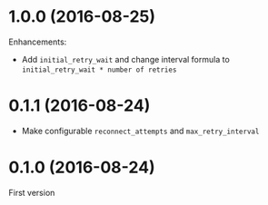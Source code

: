 # 1.0.0 (2016-08-25)

Enhancements:

* Add `initial_retry_wait` and change interval formula to `initial_retry_wait * number of retries`

# 0.1.1 (2016-08-24)

* Make configurable `reconnect_attempts` and `max_retry_interval`

# 0.1.0 (2016-08-24)

First version
